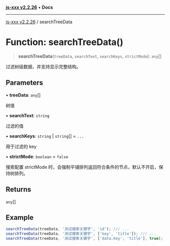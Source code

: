 [**js-xxx v2.2.26**](../README.md) • **Docs**

***

[js-xxx v2.2.26](../README.md) / searchTreeData

# Function: searchTreeData()

> **searchTreeData**(`treeData`, `searchText`, `searchKeys`, `strictMode`): `any`[]

过滤树级数据，并支持显示完整结构。

## Parameters

• **treeData**: `any`[]

树值

• **searchText**: `string`

过滤的值

• **searchKeys**: `string` \| `string`[] = `...`

用于过滤的 key

• **strictMode**: `boolean` = `false`

搜索配置 strictMode 时，会强制平铺排列返回符合条件的节点，默认不开启，保持树排列。

## Returns

`any`[]

## Example

```ts
searchTreeData(treeData, '测试搜索关键字', 'id'); /// ...
searchTreeData(treeData, '测试搜索关键字', ['key', 'title']); /// ...
searchTreeData(treeData, '测试搜索关键字', ['data.key', 'title'], true); /// ...
```
